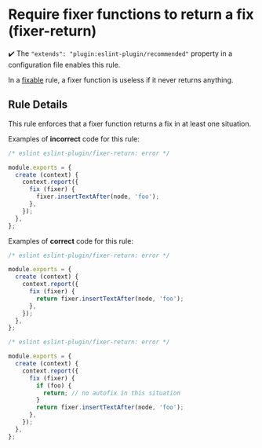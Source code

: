 # Require fixer functions to return a fix (fixer-return)

✔️ The `"extends": "plugin:eslint-plugin/recommended"` property in a configuration file enables this rule.

In a [fixable](https://eslint.org/docs/developer-guide/working-with-rules#applying-fixes) rule, a fixer function is useless if it never returns anything.

## Rule Details

This rule enforces that a fixer function returns a fix in at least one situation.

Examples of **incorrect** code for this rule:

```js
/* eslint eslint-plugin/fixer-return: error */

module.exports = {
  create (context) {
    context.report({
      fix (fixer) {
        fixer.insertTextAfter(node, 'foo');
      },
    });
  },
};
```

Examples of **correct** code for this rule:

```js
/* eslint eslint-plugin/fixer-return: error */

module.exports = {
  create (context) {
    context.report({
      fix (fixer) {
        return fixer.insertTextAfter(node, 'foo');
      },
    });
  },
};
```

```js
/* eslint eslint-plugin/fixer-return: error */

module.exports = {
  create (context) {
    context.report({
      fix (fixer) {
        if (foo) {
          return; // no autofix in this situation
        }
        return fixer.insertTextAfter(node, 'foo');
      },
    });
  },
};
```
